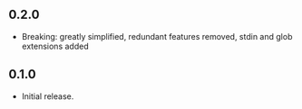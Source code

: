 ## 0.2.0

- Breaking: greatly simplified, redundant features removed, stdin and glob extensions added

## 0.1.0

- Initial release.
